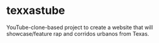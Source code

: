 # texxastube
YouTube-clone-based project to create a website that will showcase/feature rap and corridos urbanos from Texas.

